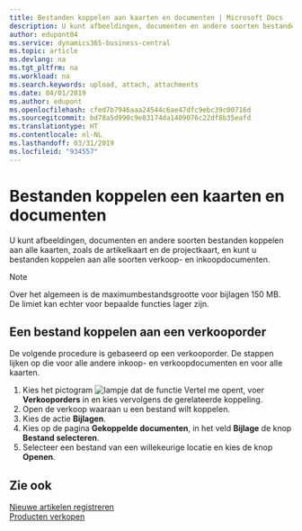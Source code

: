 ```yaml
---
title: Bestanden koppelen aan kaarten en documenten | Microsoft Docs
description: U kunt afbeeldingen, documenten en andere soorten bestanden koppelen aan alle kaarten en alle soorten verkoop- en inkoopdocumenten.
author: edupont04
ms.service: dynamics365-business-central
ms.topic: article
ms.devlang: na
ms.tgt_pltfrm: na
ms.workload: na
ms.search.keywords: upload, attach, attachments
ms.date: 04/01/2019
ms.author: edupont
ms.openlocfilehash: cfed7b7946aaa24544c6ae47dfc9ebc39c00716d
ms.sourcegitcommit: bd78a5d990c9e83174da1409076c22df8b35eafd
ms.translationtype: HT
ms.contentlocale: nl-NL
ms.lasthandoff: 03/31/2019
ms.locfileid: "934557"
---
```

# <a name="attaching-files-to-cards-and-documents"></a>Bestanden koppelen een kaarten en documenten
U kunt afbeeldingen, documenten en andere soorten bestanden koppelen aan alle kaarten, zoals de artikelkaart en de projectkaart, en kunt u bestanden koppelen aan alle soorten verkoop- en inkoopdocumenten.

> [!Note]
> Over het algemeen is de maximumbestandsgrootte voor bijlagen 150 MB. De limiet kan echter voor bepaalde functies lager zijn. 

## <a name="to-attach-a-file-to-a-sales-order"></a>Een bestand koppelen aan een verkooporder
De volgende procedure is gebaseerd op een verkooporder. De stappen lijken op die voor alle andere inkoop- en verkoopdocumenten en voor alle kaarten.

1. Kies het pictogram ![lampje dat de functie Vertel me opent](media/ui-search/search_small.png "Vertel me wat u wilt doen"), voer **Verkooporders** in en kies vervolgens de gerelateerde koppeling.
2. Open de verkoop waaraan u een bestand wilt koppelen.
3. Kies de actie **Bijlagen**.
4. Kies op de pagina **Gekoppelde documenten**, in het veld **Bijlage** de knop **Bestand selecteren**.
5. Selecteer een bestand van een willekeurige locatie en kies de knop **Openen**.

## <a name="see-also"></a>Zie ook
[Nieuwe artikelen registreren](inventory-how-register-new-items.md)  
[Producten verkopen](sales-how-sell-products.md)
